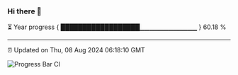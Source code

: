 ### Hi there 👋

⏳ Year progress { ██████████████████▁▁▁▁▁▁▁▁▁▁▁▁ } 60.18 %

---

⏰ Updated on Thu, 08 Aug 2024 06:18:10 GMT

![Progress Bar CI](https://github.com/liununu/liununu/workflows/Progress%20Bar%20CI/badge.svg)
